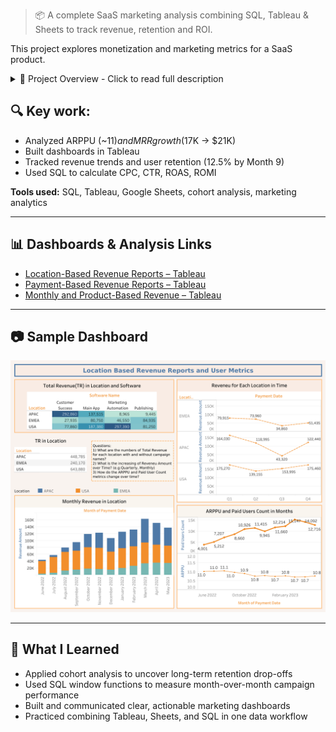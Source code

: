 > 📦 A complete SaaS marketing analysis combining SQL, Tableau & Sheets to track revenue, retention and ROI.

This project explores monetization and marketing metrics for a SaaS product.

<details>
<summary>🧾 Project Overview - Click to read full description</summary>

This project focuses on analyzing the revenue performance and user monetization trends of a SaaS product using structured data from marketing campaigns and user behavior logs.

The goal was to create a complete picture of how marketing spend translates into paying users and recurring revenue over time. Using SQL, Tableau, and Google Sheets, I processed and visualized key performance indicators such as ARPPU, MRR, CPC, CTR, ROAS, and ROMI across different acquisition channels and campaigns.

The analysis began with a breakdown of paid user acquisition and its impact on revenue. Tableau dashboards were created to highlight geographic performance differences and monthly fluctuations in income. In parallel, SQL queries were developed to automate the extraction of advertising metrics from campaign-level data, enabling weekly reporting and performance comparisons across platforms.

The project serves as a full-cycle marketing analytics case, from data extraction to visualization and insight delivery, with a focus on business-relevant metrics and practical decision support for marketing teams.

</details>


## 🔍 Key work:

- Analyzed ARPPU (~$11) and MRR growth ($17K → $21K)
- Built dashboards in Tableau
- Tracked revenue trends and user retention (12.5% by Month 9)
- Used SQL to calculate CPC, CTR, ROAS, ROMI
  

**Tools used:** SQL, Tableau, Google Sheets, cohort analysis, marketing analytics

---

## 📊 Dashboards & Analysis Links

- [Location-Based Revenue Reports – Tableau](https://public.tableau.com/app/profile/cem.kahvecioglu/viz/UnitEconomicsSaaSFinancialMetrics/LocationBasedRevenueReportsandUserMetrics)
- [Payment-Based Revenue Reports – Tableau](https://public.tableau.com/app/profile/cem.kahvecioglu/viz/Payment-BasedRevenueReports/PaymentDateReports)
- [Monthly and Product-Based Revenue – Tableau](https://public.tableau.com/app/profile/cem.kahvecioglu/viz/RevenueReports_17492974831360/Dashboard1#1)


---

## 📷 Sample Dashboard

![Revenue Dashboard](./dashboard-preview.png)



---

## 🧠 What I Learned

- Applied cohort analysis to uncover long-term retention drop-offs  
- Used SQL window functions to measure month-over-month campaign performance  
- Built and communicated clear, actionable marketing dashboards  
- Practiced combining Tableau, Sheets, and SQL in one data workflow

